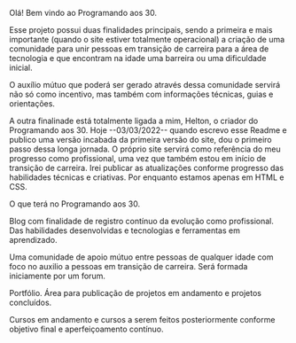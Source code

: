 Olá! Bem vindo ao Programando aos 30.

Esse projeto possui duas finalidades principais, sendo a primeira e mais importante (quando o site estiver totalmente operacional) a criação de uma comunidade para unir pessoas em transição de carreira para a área de tecnologia e que encontram na idade uma barreira ou uma dificuldade inicial.

O auxílio mútuo que poderá ser gerado através dessa comunidade servirá não só como incentivo, mas também com informações técnicas, guias e orientações.

A outra finalinade está totalmente ligada a mim, Helton, o criador do Programando aos 30. Hoje --03/03/2022-- quando escrevo esse Readme e publico uma versão incabada da primeira versão do site, dou o primeiro passo dessa longa jornada. O próprio site servirá como referência do meu progresso como profissional, uma vez que também estou em início de transição de carreira.  Irei publicar as atualizações conforme progresso das habilidades técnicas e criativas. Por enquanto estamos apenas em HTML e CSS.

O que terá no Programando aos 30.

Blog com finalidade de registro contínuo da evolução como profissional. Das habilidades desenvolvidas e tecnologias e ferramentas em aprendizado.

Uma comunidade de apoio mútuo entre pessoas de qualquer idade com foco no auxilio a pessoas em transição de carreira. Será formada iniciamente por um forum.

Portfólio. Área para publicação de projetos em andamento e projetos concluídos.

Cursos em andamento e cursos a serem feitos posteriormente conforme objetivo final e aperfeiçoamento contínuo.